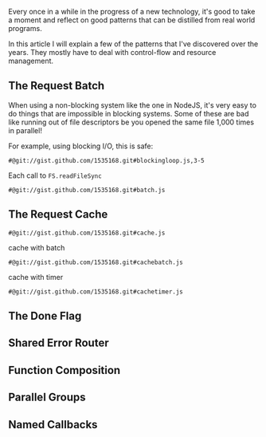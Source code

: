 Every once in a while in the progress of a new technology, it's good to take a moment and reflect on good patterns that can be distilled from real world programs.

In this article I will explain a few of the patterns that I've discovered over the years.  They mostly have to deal with control-flow and resource management.

## The Request Batch

When using a non-blocking system like the one in NodeJS, it's very easy to do things that are impossible in blocking systems.  Some of these are bad like running out of file descriptors be you opened the same file 1,000 times in parallel!

For example, using blocking I/O, this is safe:

    #@git://gist.github.com/1535168.git#blockingloop.js,3-5

Each call to `FS.readFileSync`

    #@git://gist.github.com/1535168.git#batch.js

## The Request Cache

    #@git://gist.github.com/1535168.git#cache.js

cache with batch

    #@git://gist.github.com/1535168.git#cachebatch.js

cache with timer

    #@git://gist.github.com/1535168.git#cachetimer.js

## The Done Flag

## Shared Error Router

## Function Composition

## Parallel Groups

## Named Callbacks

